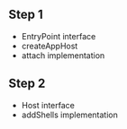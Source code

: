 ## Step 1

* EntryPoint interface
* createAppHost
* attach implementation

## Step 2

* Host interface
* addShells implementation